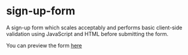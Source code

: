 # sign-up-form
A sign-up form which scales acceptably and performs basic client-side validation using JavaScript and HTML before submitting the form.

You can preview the form [here](https://mic-tyson.github.io/sign-up-form/)
